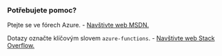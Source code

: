 ### Potřebujete pomoc?

Ptejte se ve fórech Azure. - [Navštivte web MSDN.](http://go.microsoft.com/fwlink/?LinkId=780719)

Dotazy označte klíčovým slovem `azure-functions`. - [Navštivte web Stack Overflow.](http://stackoverflow.com/questions/tagged/azure-functions)


<!--HONumber=Jun16_HO2-->


